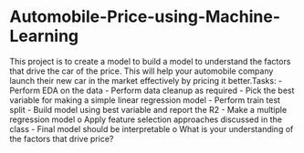 # Automobile-Price-using-Machine-Learning
This project is to create a model to build a model to understand the factors that drive the car of the price. This will help your automobile company launch their new car in the market effectively by pricing it better.Tasks: - Perform EDA on the data - Perform data cleanup as required - Pick the best variable for making a simple linear regression model - Perform train test split - Build model using best variable and report the R2 - Make a multiple regression model o Apply feature selection approaches discussed in the class - Final model should be interpretable o What is your understanding of the factors that drive price?
